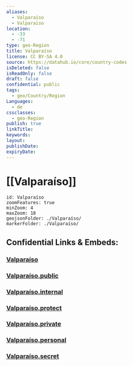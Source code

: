 ```yaml
---
aliases:
  - Valparaíso
  - Valparaiso
location:
  - -33
  - -71
type: geo-Region
title: Valparaíso
license: CC BY-SA 4.0
source: https://datahub.io/core/country-codes
isDeleted: false
isReadOnly: false
draft: false
confidential: public
tags:
  - geo/Country/Region
Languages:
  - de
cssclasses:
  - geo-Region
publish: true
linkTitle:
keywords:
layout:
publishDate:
expiryDate:
---
```


# [[Valparaíso]]

```leaflet
id: Valparaíso
zoomFeatures: true 
minZoom: 4 
maxZoom: 18
geojsonFolder: ./Valparaíso/
markerFolder: ./Valparaíso/
```


## Confidential Links & Embeds: 

### [Valparaíso](/_Standards/Earth/Continent/America~South/Chile/regions~Chile/Valparaíso.md) 

### [Valparaíso.public](/_public/Earth/Continent/America~South/Chile/regions~Chile/Valparaíso.public.md) 

### [Valparaíso.internal](/_internal/Earth/Continent/America~South/Chile/regions~Chile/Valparaíso.internal.md) 

### [Valparaíso.protect](/_protect/Earth/Continent/America~South/Chile/regions~Chile/Valparaíso.protect.md) 

### [Valparaíso.private](/_private/Earth/Continent/America~South/Chile/regions~Chile/Valparaíso.private.md) 

### [Valparaíso.personal](/_personal/Earth/Continent/America~South/Chile/regions~Chile/Valparaíso.personal.md) 

### [Valparaíso.secret](/_secret/Earth/Continent/America~South/Chile/regions~Chile/Valparaíso.secret.md)

